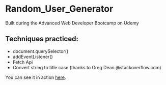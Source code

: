 # Random_User_Generator
Built during the Advanced Web Developer Bootcamp on Udemy

## Techniques practiced:
* document.querySelector()
* addEventListener()
* Fetch Api
* Convert string to title case (thanks to Greg Dean @stackoverflow.com)

You can see it in action [here](https://github.com/crapp80/Random_User_Generator). 
